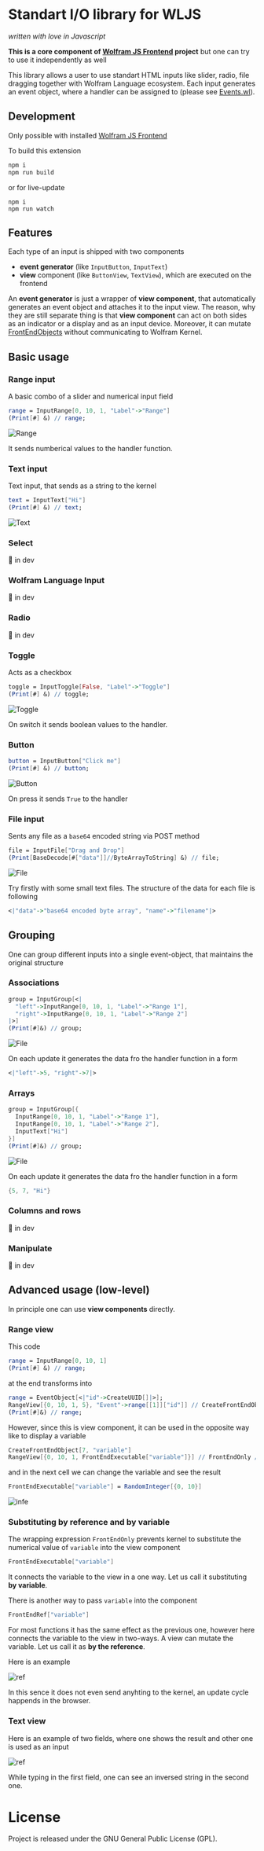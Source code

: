 # Standart I/O library for WLJS
*written with love in Javascript*

__This is a core component of [Wolfram JS Frontend](https://github.com/JerryI/wolfram-js-frontend) project__
but one can try to use it independently as well

This library allows a user to use standart HTML inputs like slider, radio, file dragging together with Wolfram Language ecosystem. Each input generates an event object, where a handler can be assigned to (please see [Events.wl](https://github.com/JerryI/wolfram-js-frontend/blob/master/Kernel/Events.wl)). 

## Development
Only possible with installed [Wolfram JS Frontend](https://github.com/JerryI/wolfram-js-frontend)

To build this extension
```bash
npm i
npm run build
```

or for live-update
```shell
npm i
npm run watch
```

## Features
Each type of an input is shipped with two components
- __event generator__ (like `InputButton`, `InputText`)
- __view__ component (like `ButtonView`, `TextView`), which are executed on the frontend

An __event generator__ is just a wrapper of __view component__, that automatically generates an event object and attaches it to the input view. The reason, why they are still separate thing is that __view component__ can act on both sides as an indicator or a display and as an input device. Moreover, it can mutate [FrontEndObjects](https://github.com/JerryI/wolfram-js-frontend) without communicating to Wolfram Kernel.

## Basic usage

### Range input
A basic combo of a slider and numerical input field

```mathematica
range = InputRange[0, 10, 1, "Label"->"Range"]
(Print[#] &) // range;
```

![Range](imgs/range.png)

It sends numberical values to the handler function.

### Text input
Text input, that sends as a string to the kernel

```mathematica
text = InputText["Hi"]
(Print[#] &) // text;
```

![Text](imgs/text.png)

### Select
🚧 in dev 

### Wolfram Language Input
🚧 in dev

### Radio
🚧 in dev

### Toggle
Acts as a checkbox

```mathematica
toggle = InputToggle[False, "Label"->"Toggle"]
(Print[#] &) // toggle;
```

![Toggle](imgs/toggle.png)

On switch it sends boolean values to the handler.

### Button

```mathematica
button = InputButton["Click me"]
(Print[#] &) // button;
```

![Button](imgs/button.png)

On press it sends `True` to the handler

### File input

Sents any file as a `base64` encoded string via POST method

```mathematica
file = InputFile["Drag and Drop"]
(Print[BaseDecode[#["data"]]//ByteArrayToString] &) // file;
```

![File](imgs/file.png)

Try firstly with some small text files. The structure of the data for each file is following
```mathematica
<|"data"->"base64 encoded byte array", "name"->"filename"|>
```

## Grouping
One can group different inputs into a single event-object, that maintains the original structure

### Associations
```mathematica
group = InputGroup[<|
  "left"->InputRange[0, 10, 1, "Label"->"Range 1"],
  "right"->InputRange[0, 10, 1, "Label"->"Range 2"] 
|>]
(Print[#]&) // group;
```

![File](imgs/groups1.png)

On each update it generates the data fro the handler function in a form

```mathematica
<|"left"->5, "right"->7|>
```

### Arrays
```mathematica
group = InputGroup[{
  InputRange[0, 10, 1, "Label"->"Range 1"],
  InputRange[0, 10, 1, "Label"->"Range 2"],
  InputText["Hi"]
}]
(Print[#]&) // group;
```

![File](imgs/groups2.png)

On each update it generates the data fro the handler function in a form

```mathematica
{5, 7, "Hi"}
```

### Columns and rows
🚧 in dev

### Manipulate
🚧 in dev

## Advanced usage (low-level)
In principle one can use __view components__ directly. 

### Range view
This code
```mathematica
range = InputRange[0, 10, 1]
(Print[#] &) // range;
```
at the end transforms into
```mathematica
range = EventObject[<|"id"->CreateUUID[]|>];
RangeView[{0, 10, 1, 5}, "Event"->range[[1]]["id"]] // CreateFrontEndObject
(Print[#]&) // range;
```

However, since this is view component, it can be used in the opposite way like to display a variable

```mathematica
CreateFrontEndObject[7, "variable"]
RangeView[{0, 10, 1, FrontEndExecutable["variable"]}] // FrontEndOnly // CreateFrontEndObject
```

and in the next cell we can change the variable and see the result

```mathematica
FrontEndExecutable["variable"] = RandomInteger[{0, 10}]
```

![infe](imgs/feinput.gif)



### Substituting by reference and by variable

The wrapping expression `FrontEndOnly` prevents kernel to substitute the numerical value of `variable` into the view component

```mathematica
FrontEndExecutable["variable"]
```

It connects the variable to the view in a one way. Let us call it substituting __by variable__. 

There is another way to pass `variable` into the component 

```mathematica
FrontEndRef["variable"]
```

For most functions it has the same effect as the previous one, however here connects the variable to the view in two-ways. A view can mutate the variable. Let us call it as __by the reference__. 

Here is an example

![ref](imgs/ref.gif)

In this sence it does not even send anyhting to the kernel, an update cycle happends in the browser. 

### Text view

Here is an example of two fields, where one shows the result and other one is used as an input

![ref](imgs/inouttext.png)

While typing in the first field, one can see an inversed string in the second one.


# License

Project is released under the GNU General Public License (GPL).